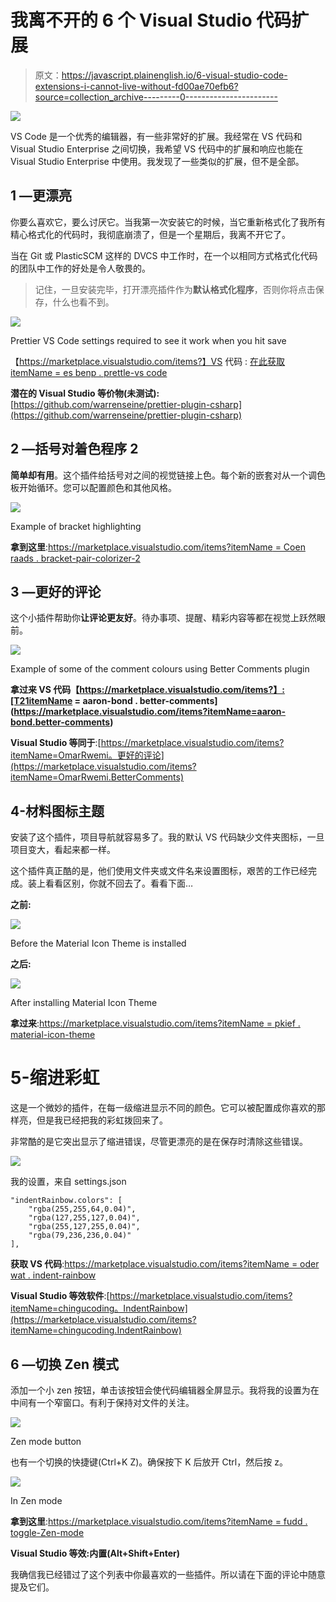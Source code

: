 # 我离不开的 6 个 Visual Studio 代码扩展

> 原文：<https://javascript.plainenglish.io/6-visual-studio-code-extensions-i-cannot-live-without-fd00ae70efb6?source=collection_archive---------0----------------------->

![](img/a5dc53b7f454c1b196f589438de82b7e.png)

VS Code 是一个优秀的编辑器，有一些非常好的扩展。我经常在 VS 代码和 Visual Studio Enterprise 之间切换，我希望 VS 代码中的扩展和响应也能在 Visual Studio Enterprise 中使用。我发现了一些类似的扩展，但不是全部。

## 1 —更漂亮

你要么喜欢它，要么讨厌它。当我第一次安装它的时候，当它重新格式化了我所有精心格式化的代码时，我彻底崩溃了，但是一个星期后，我离不开它了。

当在 Git 或 PlasticSCM 这样的 DVCS 中工作时，在一个以相同方式格式化代码的团队中工作的好处是令人敬畏的。

> 记住，一旦安装完毕，打开漂亮插件作为**默认格式化程序**，否则你将点击保存，什么也看不到。

![](img/fdc24fa2323c1f3025a64b2a85f81414.png)

Prettier VS Code settings required to see it work when you hit save

【https://marketplace.visualstudio.com/items?】VS 代码 : [在此获取 itemName = es benp . prettle-vs code](https://marketplace.visualstudio.com/items?itemName=esbenp.prettier-vscode)

**潜在的 Visual Studio 等价物(未测试):**[https://github.com/warrenseine/prettier-plugin-csharp](https://github.com/warrenseine/prettier-plugin-csharp)

## 2 —括号对着色程序 2

**简单却有用**。这个插件给括号对之间的视觉链接上色。每个新的嵌套对从一个调色板开始循环。您可以配置颜色和其他风格。

![](img/9d61de9d86667c9c0e4adf48230408b9.png)

Example of bracket highlighting

**拿到这里**:[https://marketplace.visualstudio.com/items?itemName = Coen raads . bracket-pair-colorizer-2](https://marketplace.visualstudio.com/items?itemName=CoenraadS.bracket-pair-colorizer-2)

## 3 —更好的评论

这个小插件帮助你**让评论更友好**。待办事项、提醒、精彩内容等都在视觉上跃然眼前。

![](img/b259ab303259058aa4fb7cfead478cf4.png)

Example of some of the comment colours using Better Comments plugin

**拿过来 VS 代码【https://marketplace.visualstudio.com/items?】:[T21itemName = aaron-bond . better-comments](https://marketplace.visualstudio.com/items?itemName=aaron-bond.better-comments)**

**Visual Studio 等同于**:[https://marketplace.visualstudio.com/items?itemName=OmarRwemi。更好的评论](https://marketplace.visualstudio.com/items?itemName=OmarRwemi.BetterComments)

## 4-材料图标主题

安装了这个插件，项目导航就容易多了。我的默认 VS 代码缺少文件夹图标，一旦项目变大，看起来都一样。

这个插件真正酷的是，他们使用文件夹或文件名来设置图标，艰苦的工作已经完成。装上看看区别，你就不回去了。看看下面…

**之前:**

![](img/1bea15ccbdfa7b2f9d395d0651af41ba.png)

Before the Material Icon Theme is installed

**之后:**

![](img/cfcc7026d88c8485e3443e66e148ef03.png)

After installing Material Icon Theme

**拿过来**:[https://marketplace.visualstudio.com/items?itemName = pkief . material-icon-theme](https://marketplace.visualstudio.com/items?itemName=PKief.material-icon-theme)

# 5-缩进彩虹

这是一个微妙的插件，在每一级缩进显示不同的颜色。它可以被配置成你喜欢的那样亮，但是我已经把我的彩虹拨回来了。

非常酷的是它突出显示了缩进错误，尽管更漂亮的是在保存时清除这些错误。

![](img/4bc38f06eab66d8beaf62151b895df16.png)

我的设置，来自 settings.json

```
"indentRainbow.colors": [
    "rgba(255,255,64,0.04)",
    "rgba(127,255,127,0.04)",
    "rgba(255,127,255,0.04)",
    "rgba(79,236,236,0.04)"
],
```

**获取 VS 代码**:[https://marketplace.visualstudio.com/items?itemName = oder wat . indent-rainbow](https://marketplace.visualstudio.com/items?itemName=oderwat.indent-rainbow)

**Visual Studio 等效软件**:[https://marketplace.visualstudio.com/items?itemName=chingucoding。IndentRainbow](https://marketplace.visualstudio.com/items?itemName=chingucoding.IndentRainbow)

## 6 —切换 Zen 模式

添加一个小 zen 按钮，单击该按钮会使代码编辑器全屏显示。我将我的设置为在中间有一个窄窗口。有利于保持对文件的关注。

![](img/0d3aca7f5f2382a6e73c95c5ee4abe3c.png)

Zen mode button

也有一个切换的快捷键(Ctrl+K Z)。确保按下 K 后放开 Ctrl，然后按 z。

![](img/a7c3362b4688f02cb27a56c51a26be85.png)

In Zen mode

**拿到这里**:[https://marketplace.visualstudio.com/items?itemName = fudd . toggle-Zen-mode](https://marketplace.visualstudio.com/items?itemName=fudd.toggle-zen-mode)

**Visual Studio 等效:内置(Alt+Shift+Enter)**

我确信我已经错过了这个列表中你最喜欢的一些插件。所以请在下面的评论中随意提及它们。